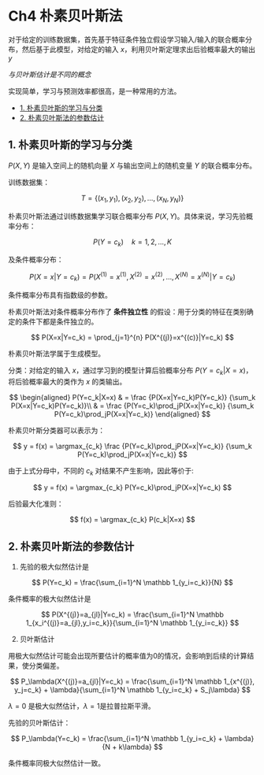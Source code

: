 # Ch4 朴素贝叶斯法

对于给定的训练数据集，首先基于特征条件独立假设学习输入/输入的联合概率分布，然后基于此模型，对给定的输入 $x$，利用贝叶斯定理求出后验概率最大的输出 $y$

*与贝叶斯估计是不同的概念*

实现简单，学习与预测效率都很高，是一种常用的方法。


<!-- TOC -->

- [1. 朴素贝叶斯的学习与分类](#1-朴素贝叶斯的学习与分类)
- [2. 朴素贝叶斯法的参数估计](#2-朴素贝叶斯法的参数估计)

<!-- /TOC -->

## 1. 朴素贝叶斯的学习与分类

$P(X,Y)$ 是输入空间上的随机向量 $X$ 与输出空间上的随机变量 $Y$ 的联合概率分布。

训练数据集：

$$
T = \{(x_1,y_1),(x_2,y_2),\dots, (x_N,y_N)\}
$$

朴素贝叶斯法通过训练数据集学习联合概率分布 $P(X,Y)$。具体来说，学习先验概率分布：

$$
P(Y=c_k) \quad k = 1,2,\dots,K
$$

及条件概率分布：

$$
P(X=x|Y=c_k) = P(X^{(1)} = x^{(1)}, X^{(2)} = x^{(2)},\dots,X^{(N)} = x^{(N)}|Y=c_k)
$$

条件概率分布具有指数级的参数。

朴素贝叶斯法对条件概率分布作了 **条件独立性** 的假设：用于分类的特征在类别确定的条件下都是条件独立的。

$$
P(X=x|Y=c_k) = \prod_{j=1}^{n} P(X^{(j)}=x^{(c)}|Y=c_k)
$$

朴素贝叶斯法学属于生成模型。

分类：对给定的输入 $x$，通过学习到的模型计算后验概率分布 $P(Y=c_k|X=x)$，将后验概率最大的类作为 $x$ 的类输出。

$$
\begin{aligned}
P(Y=c_k|X=x) & = \frac {P(X=x|Y=c_k)P(Y=c_k)} {\sum_k P(X=x|Y=c_k)P(Y=c_k)}\\
& = \frac {P(Y=c_k)\prod_jP(X=x|Y=c_k)} {\sum_k P(Y=c_k)\prod_jP(X=x|Y=c_k)}
\end{aligned}
$$

朴素贝叶斯分类器可以表示为：

$$
y = f(x) = \argmax_{c_k} \frac {P(Y=c_k)\prod_jP(X=x|Y=c_k)} {\sum_k P(Y=c_k)\prod_jP(X=x|Y=c_k)}
$$

由于上式分母中，不同的 $c_k$ 对结果不产生影响，因此等价于:

$$
y = f(x) = \argmax_{c_k} P(Y=c_k)\prod_jP(X=x|Y=c_k)
$$

后验最大化准则：

$$
f(x) = \argmax_{c_k} P(c_k|X=x)
$$

## 2. 朴素贝叶斯法的参数估计

1. 先验的极大似然估计是

$$
P(Y=c_k) = \frac{\sum_{i=1}^N \mathbb 1_{y_i=c_k}}{N}
$$

条件概率的极大似然估计是

$$
P(X^{(j)}=a_{jl}|Y=c_k) = \frac{\sum_{i=1}^N \mathbb 1_{x_i^{(j)}=a_{jl},y_i=c_k}}{\sum_{i=1}^N \mathbb 1_{y_i=c_k}}
$$


2. 贝叶斯估计

用极大似然估计可能会出现所要估计的概率值为0的情况，会影响到后续的计算结果，使分类偏差。

$$
P_\lambda(X^{(j)}=a_{jl}|Y=c_k) = \frac{\sum_{i=1}^N \mathbb 1_{x^{(j)}, y_j=c_k} + \lambda}{\sum_{i=1}^N \mathbb 1_{y_i=c_k} + S_j\lambda}
$$

$\lambda=0$ 是极大似然估计，$\lambda=1$是拉普拉斯平滑。

先验的贝叶斯估计：

$$
P_\lambda(Y=c_k) = \frac{\sum_{i=1}^N \mathbb 1_{y_i=c_k}  + \lambda}{N + k\lambda}
$$

条件概率同极大似然估计一致。